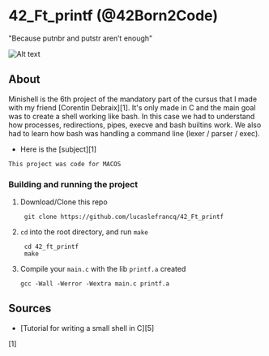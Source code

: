 # 42_Ft_printf (@42Born2Code)

"Because putnbr and putstr aren’t enough"

![Alt text](https://github.com/lucaslefrancq/42-06_minishell/blob/master/minishell_example.png)

## About

Minishell is the 6th project of the mandatory part of the cursus that I made with my friend [Corentin Debraix][1].
It's only made in C and the main goal was to create a shell working like bash.
In this case we had to understand how processes, redirections, pipes, execve and bash builtins work.
We also had to learn how bash was handling a command line (lexer / parser / exec).

- Here is the [subject][1]

`This project was code for MACOS`

### Building and running the project

1. Download/Clone this repo

        git clone https://github.com/lucaslefrancq/42_Ft_printf

2. `cd` into the root directory, and run `make`

        cd 42_ft_printf
        make

3.  Compile your `main.c` with the lib `printf.a` created

        gcc -Wall -Werror -Wextra main.c printf.a

## Sources

- [Tutorial for writing a small shell in C][5]

[1]